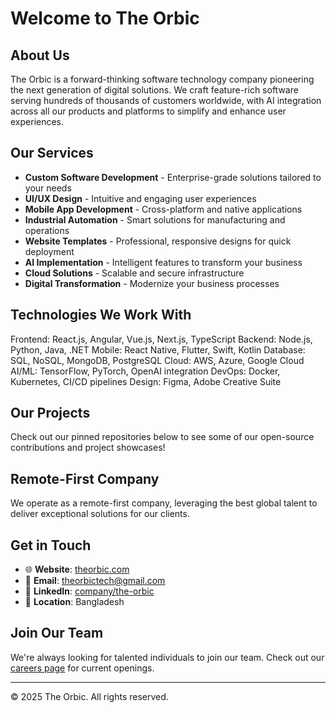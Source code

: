 # Welcome to The Orbic
## About Us
The Orbic is a forward-thinking software technology company pioneering the next generation of digital solutions. We craft feature-rich software serving hundreds of thousands of customers worldwide, with AI integration across all our products and platforms to simplify and enhance user experiences.

## Our Services
- **Custom Software Development** - Enterprise-grade solutions tailored to your needs
- **UI/UX Design** - Intuitive and engaging user experiences
- **Mobile App Development** - Cross-platform and native applications
- **Industrial Automation** - Smart solutions for manufacturing and operations
- **Website Templates** - Professional, responsive designs for quick deployment
- **AI Implementation** - Intelligent features to transform your business
- **Cloud Solutions** - Scalable and secure infrastructure
- **Digital Transformation** - Modernize your business processes

## Technologies We Work With
Frontend: React.js, Angular, Vue.js, Next.js, TypeScript
Backend: Node.js, Python, Java, .NET
Mobile: React Native, Flutter, Swift, Kotlin
Database: SQL, NoSQL, MongoDB, PostgreSQL
Cloud: AWS, Azure, Google Cloud
AI/ML: TensorFlow, PyTorch, OpenAI integration
DevOps: Docker, Kubernetes, CI/CD pipelines
Design: Figma, Adobe Creative Suite

## Our Projects
Check out our pinned repositories below to see some of our open-source contributions and project showcases!

## Remote-First Company
We operate as a remote-first company, leveraging the best global talent to deliver exceptional solutions for our clients.

## Get in Touch
- 🌐 **Website**: [theorbic.com](https://theorbic.com/)
- 📧 **Email**: [theorbictech@gmail.com](mailto:theorbictech@gmail.com)
- 💼 **LinkedIn**: [company/the-orbic](https://linkedin.com/company/the-orbic)
- 📍 **Location**: Bangladesh

## Join Our Team
We're always looking for talented individuals to join our team. Check out our [careers page](https://theorbic.com/careers) for current openings.

---

© 2025 The Orbic. All rights reserved.
